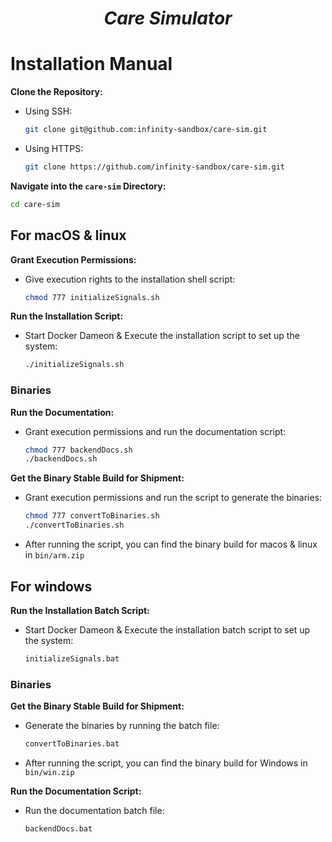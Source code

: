 <h1 style="text-align: center;"><em>Care Simulator</em></h1>

<!-- <p align="center">
  <img src="frontend/src/assets/genie.png" alt="Description" width="300"/>
</p> -->

# Installation Manual

**Clone the Repository:**

  * Using SSH:  

    ```bash
    git clone git@github.com:infinity-sandbox/care-sim.git
    ```
  * Using HTTPS:  

    ```bash
    git clone https://github.com/infinity-sandbox/care-sim.git
    ```

**Navigate into the `care-sim` Directory:**

  ```bash
  cd care-sim
  ```

## For macOS & linux

**Grant Execution Permissions:**

  * Give execution rights to the installation shell script:

    ```bash
    chmod 777 initializeSignals.sh
    ```

**Run the Installation Script:**

  * Start Docker Dameon & Execute the installation script to set up the system:

    ```bash
    ./initializeSignals.sh
    ```

### Binaries

**Run the Documentation:**

  * Grant execution permissions and run the documentation script:

    ```bash
    chmod 777 backendDocs.sh
    ./backendDocs.sh
    ```

**Get the Binary Stable Build for Shipment:**

  * Grant execution permissions and run the script to generate the binaries:

    ```bash
    chmod 777 convertToBinaries.sh
    ./convertToBinaries.sh
    ```

  * After running the script, you can find the binary build for  macos & linux in `bin/arm.zip`

## For windows

**Run the Installation Batch Script:**

  * Start Docker Dameon & Execute the installation batch script to set up the system:

    ```bash
    initializeSignals.bat
    ```

### Binaries

**Get the Binary Stable Build for Shipment:**

  * Generate the binaries by running the batch file:

    ```bash
    convertToBinaries.bat
    ```
      
  * After running the script, you can find the binary build for  Windows in `bin/win.zip`

**Run the Documentation Script:**

  * Run the documentation batch file:

    ```bash
    backendDocs.bat
    ```
  